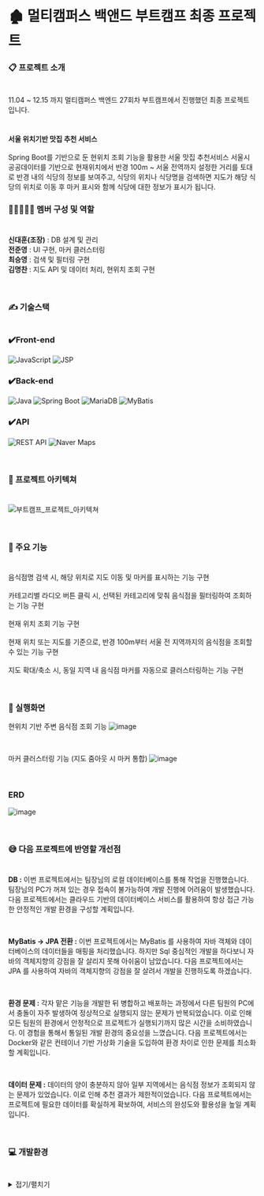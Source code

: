# 🏚 멀티캠퍼스 백앤드 부트캠프 최종 프로젝트 

### 📋 프로젝트 소개
#

11.04 ~ 12.15 까지 멀티캠퍼스 백엔드 27회차 부트캠프에서 진행했던 최종 프로젝트 입니다.

#
**서울 위치기반 맛집 추천 서비스**
<br /><br />
Spring Boot를 기반으로 둔 현위치 조회 기능을 활용한 서울 맛집 추천서비스 서울시 공공데이터를 기반으로 현재위치에서 반경 100m ~ 서울 전역까지 설정한 거리를 토대로 반경 내의 식당의 정보를 보여주고, 식당의 위치나 식당명을 검색하면 지도가 해당 식당의 위치로 이동 후 마커 표시와 함께 식당에 대한 정보가 표시가 됩니다.



###  👨🏼‍🤝‍👨🏼 멤버 구성 및 역할
#
**신대훈(조장)** : DB 설계 및 관리
<br />
**전준영** :  UI 구현, 마커 클러스터링
<br />
**최승영** :   검색 및 필터링 구현
<br />
**김명찬** :   지도 API 및 데이터 처리, 현위치 조회 구현



<br />


###  ✍️ 기술스택
#

### ✔️Front-end
![JavaScript](https://img.shields.io/badge/javascript-%23323330.svg?style=for-the-badge&logo=javascript&logoColor=%23F7DF1E)
![JSP](https://img.shields.io/badge/JSP-blue?style=for-the-badge&logo=java&logoColor=white)

### ✔️Back-end
![Java](https://img.shields.io/badge/java-%23ED8B00.svg?style=for-the-badge&logo=openjdk&logoColor=white)
![Spring Boot](https://img.shields.io/badge/Spring_Boot-6DB33F?style=for-the-badge&logo=springboot&logoColor=white)
![MariaDB](https://img.shields.io/badge/MariaDB-003545?style=for-the-badge&logo=mariadb&logoColor=white)
![MyBatis](https://img.shields.io/badge/MyBatis-0052CC?style=for-the-badge&logo=data&logoColor=white)

### ✔️API
![REST API](https://img.shields.io/badge/REST_API-000000?style=for-the-badge&logo=api&logoColor=white)
![Naver Maps](https://img.shields.io/badge/Naver_Maps_API-v3-green?style=for-the-badge&logo=naver&logoColor=white)


<br />

### 🔦 프로젝트 아키텍쳐
#
![부트캠프_프로젝트_아키텍쳐](https://github.com/user-attachments/assets/7c19a46f-69c9-401b-b3e7-1474115c32d8)


<br />

### 📌 주요 기능 
#
음식점명 검색 시, 해당 위치로 지도 이동 및 마커를 표시하는 기능 구현
<br /> <br />
카테고리별 라디오 버튼 클릭 시, 선택된 카테고리에 맞춰 음식점을 필터링하여 조회하는 기능 구현
<br /> <br />
현재 위치 조회 기능 구현
<br /> <br />
현재 위치 또는 지도를 기준으로, 반경 100m부터 서울 전 지역까지의 음식점을 조회할 수 있는 기능 구현
<br /> <br />
지도 확대/축소 시, 동일 지역 내 음식점 마커를 자동으로 클러스터링하는 기능 구현



<br />



### 📖 실행화면
현위치 기반 주변 음식점 조회 기능
![image](https://github.com/user-attachments/assets/8c5f6371-1a5e-4a13-ad9d-1caccd718bc3)

<br />

마커 클러스터링 기능 (지도 줌아웃 시 마커 통합)
![image](https://github.com/user-attachments/assets/fe15b33f-da8c-4dd9-96f0-c5407044767c)




<br />

### ERD
![image](https://github.com/user-attachments/assets/949806f4-bcb4-4807-9c7e-035cd9fc84c9)

<br />

### 😅 다음 프로젝트에 반영할 개선점
#

**DB :** 이번 프로젝트에서는 팀장님의 로컬 데이터베이스를 통해 작업을 진행했습니다. 팀장님의 PC가 꺼져 있는 경우 접속이 불가능하여 개발 진행에 어려움이 발생했습니다.
다음 프로젝트에서는 클라우드 기반의 데이터베이스 서비스를 활용하여 항상 접근 가능한 안정적인 개발 환경을 구성할 계획입니다.

<br />

**MyBatis -> JPA 전환 :** 이번 프로젝트에서는 MyBatis 를 사용하여 자바 객체와 데이터베이스의 데이터들을 매핑을 처리했습니다. 하지만 Sql 중심적인 개발을 하다보니 자바의 
객체지향의 강점을 잘 살리지 못해 아쉬움이 남았습니다. 다음 프로젝트에서는 JPA 를 사용하여 자바의 객체지향의 강점을 잘 살려서 개발을 진행하도록 하겠습니다.

<br />

**환경 문제 :** 각자 맡은 기능을 개발한 뒤 병합하고 배포하는 과정에서 다른 팀원의 PC에서 충돌이 자주 발생하여 정상적으로 실행되지 않는 문제가 반복되었습니다.
이로 인해 모든 팀원의 환경에서 안정적으로 프로젝트가 실행되기까지 많은 시간을 소비하였습니다. 이 경험을 통해서 통일된 개발 환경의 중요성을 느꼈습니다.
다음 프로젝트에서는 Docker와 같은 컨테이너 기반 가상화 기술을 도입하여 환경 차이로 인한 문제를 최소화할 계획입니다.

<br />

**데이터 문제 :** 데이터의 양이 충분하지 않아 일부 지역에서는 음식점 정보가 조회되지 않는 문제가 있었습니다. 이로 인해 추천 결과가 제한적이었습니다.
다음 프로젝트에서는 프로젝트에 필요한 데이터를 확실하게 확보하여, 서비스의 완성도와 활용성을 높일 계획입니다.


<br />

### 💻 개발환경
#

<details>
  <summary>
    접기/펼치기
  </summary>

- **JDK**
  - JAVA 17

- **프레임워크**
  - Spring Boot 3.x

- **빌드도구**
  - Gradle

- **개발도구**
  - Intellij IDEA (IDE)
  - HeidiSQL

- **기술 및 라이브러리**
  - MyBatis
  - Lombok
  - JSP
  - Naver Maps API
  - Java Script
  - Maria DB
  - Rest API
  

- **협업도구**
  - GitHub
  - ZOOM


  
</details>






